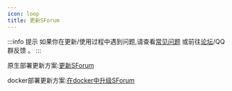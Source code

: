 ```yaml
---
icon: loop
title: 更新SForum
---
```

:::info 提示
如果你在更新/使用过程中遇到问题,请查看[常见问题](/use/help.html) 或前往[论坛](https://www.runpod.cn/topic/create?basis[tag]=10)/QQ群反馈 。
:::

原生部署更新方案:[更新SForum](/use/source/update.html)

docker部署更新方案:[在docker中升级SForum](/use/docker/update-docker.html)